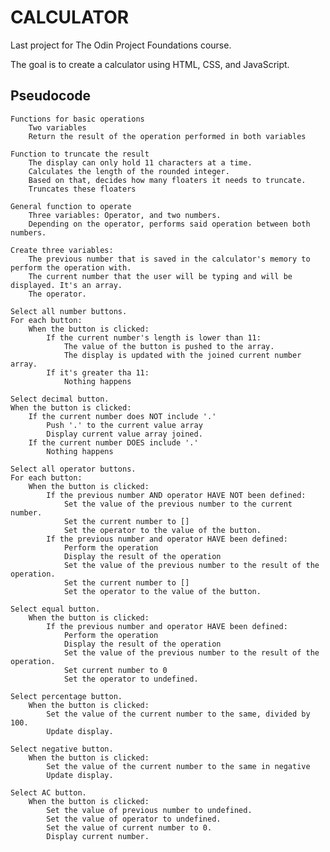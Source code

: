 # CALCULATOR

Last project for The Odin Project Foundations course.

The goal is to create a calculator using HTML, CSS, and JavaScript.

## Pseudocode


    Functions for basic operations
        Two variables
        Return the result of the operation performed in both variables

    Function to truncate the result
        The display can only hold 11 characters at a time.
        Calculates the length of the rounded integer.
        Based on that, decides how many floaters it needs to truncate.
        Truncates these floaters

    General function to operate
        Three variables: Operator, and two numbers.
        Depending on the operator, performs said operation between both numbers.

    Create three variables:
        The previous number that is saved in the calculator's memory to perform the operation with.
        The current number that the user will be typing and will be displayed. It's an array.
        The operator.
        
    Select all number buttons.
    For each button:
        When the button is clicked:
            If the current number's length is lower than 11:
                The value of the button is pushed to the array.
                The display is updated with the joined current number array. 
            If it's greater tha 11:
                Nothing happens

    Select decimal button.
    When the button is clicked:
        If the current number does NOT include '.'
            Push '.' to the current value array
            Display current value array joined.
        If the current number DOES include '.'
            Nothing happens

    Select all operator buttons.
    For each button:
        When the button is clicked:
            If the previous number AND operator HAVE NOT been defined:
                Set the value of the previous number to the current number.
                Set the current number to []
                Set the operator to the value of the button.
            If the previous number and operator HAVE been defined:
                Perform the operation
                Display the result of the operation
                Set the value of the previous number to the result of the operation.
                Set the current number to []
                Set the operator to the value of the button.

    Select equal button.
        When the button is clicked:
            If the previous number and operator HAVE been defined:
                Perform the operation
                Display the result of the operation
                Set the value of the previous number to the result of the operation.
                Set current number to 0
                Set the operator to undefined.
                
    Select percentage button.
        When the button is clicked:
            Set the value of the current number to the same, divided by 100.
            Update display.
    
    Select negative button.
        When the button is clicked:
            Set the value of the current number to the same in negative
            Update display.

    Select AC button.
        When the button is clicked:
            Set the value of previous number to undefined.
            Set the value of operator to undefined.
            Set the value of current number to 0.
            Display current number.